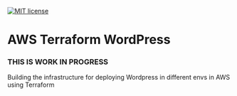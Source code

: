 [![MIT license](https://img.shields.io/badge/license-MIT-brightgreen.svg)](http://opensource.org/licenses/MIT)

# AWS Terraform WordPress

### THIS IS WORK IN PROGRESS

Building the infrastructure for deploying Wordpress in different envs in AWS using Terraform